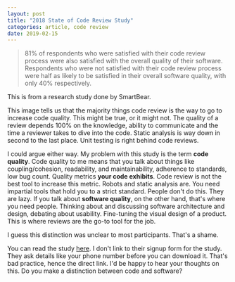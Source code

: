 ```yaml
---
layout: post
title: "2018 State of Code Review Study"
categories: article, code review
date: 2019-02-15
---
```


> 81% of respondents who were satisfied with their code review process were also satisfied with the overall quality of their software. Respondents who were not satisfied with their code review process were half as likely to be satisfied in their overall software quality, with only 40% respectively.

This is from a research study done by SmartBear.

This image tells us that the majority things code review is the way to go to increase code quality. This might be true, or it might not.
The quality of a review depends 100% on the knowledge, ability to communicate and the time a reviewer takes to dive into the code.
Static analysis is way down in second to the last place. Unit testing is right behind code reviews.

I could argue either way. My problem with this study is the term **code quality**. Code quality to me means that you talk about things like coupling/cohesion, readability, and maintainability, adherence to standards, low bug count. Quality metrics **your code exhibits**. Code review is not the best tool to increase this metric. Robots and static analysis are. You need impartial tools that hold you to a strict standard. People don't do this. They are lazy.
If you talk about **software quality**, on the other hand, that's where you need people. Thinking about and discussing software architecture and design, debating about usability. Fine-tuning the visual design of a product. This is where reviews are the go-to tool for the job.

I guess this distinction was unclear to most participants. That's a shame.

You can read the study [here][1]. I don't link to their signup form for the study. They ask details like your phone number before you can download it. That's bad practice, hence the direct link. I'd be happy to hear your thoughts on this.
Do you make a distinction between code and software?

[1]:	https://smartbear.com/SmartBear/media/ebooks/The-2018-State-Of-Code-Review-by-SmartBear.pdf